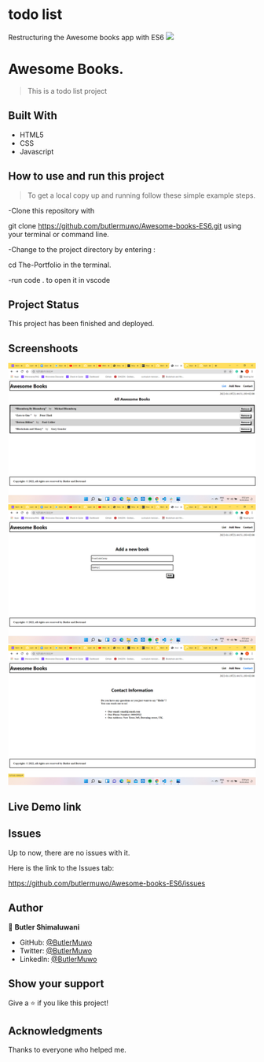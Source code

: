 # todo list
Restructuring the Awesome books app with ES6
![](https://img.shields.io/badge/Microverse-blueviolet)

# Awesome Books.
> This is a todo list project


## Built With

- HTML5
- CSS
- Javascript

## How to use and run this project

>To get a local copy up and running follow these simple example steps.

-Clone this repository with

git clone https://github.com/butlermuwo/Awesome-books-ES6.git using your terminal or command line.

-Change to the project directory by entering :

cd The-Portfolio in the terminal.

-run code . to open it in vscode



## Project Status
This project has been  finished and deployed.

## Screenshoots
![screenshot (38)](https://github.com/butlermuwo/Awesome-books-ES6/blob/feature-branch/screenshots/Screenshot%20(38).png)
![screenshot (39)](https://github.com/butlermuwo/Awesome-books-ES6/blob/feature-branch/screenshots/Screenshot%20(39).png)
![screenshot (40)](https://github.com/butlermuwo/Awesome-books-ES6/blob/feature-branch/screenshots/Screenshot%20(40).png)

## Live Demo link


## Issues

Up to now, there are no issues with it.

Here is the link to the Issues tab:

https://github.com/butlermuwo/Awesome-books-ES6/issues

## Author

👤 **Butler Shimaluwani**

- GitHub: [@ButlerMuwo](https://github.com/butlermuwo)
- Twitter: [@ButlerMuwo](https://twitter.com/ButlerMuwo)
- LinkedIn: [@ButlerMuwo](https://www.linkedin.com/in/butler-shimaluwani-41a680159/)

## Show your support

Give a ⭐️ if you like this project!

## Acknowledgments

Thanks to everyone who helped me.